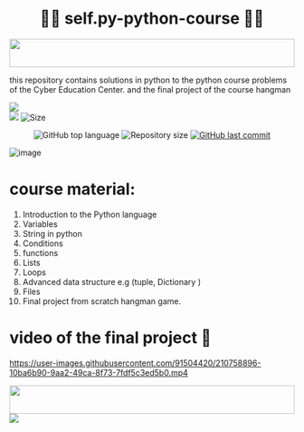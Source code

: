 <h1 align="center"> 🧑‍🎓 self.py-python-course 🧑‍🎓 </h1>

<img src="https://i.imgur.com/dBaSKWF.gif" height="50" width="100%">

this repository contains solutions in python to the python course problems of the Cyber Education Center. and the final project of the course hangman

![](http://ForTheBadge.com/images/badges/made-with-python.svg)
<br>
![](https://img.shields.io/tokei/lines/github/lironmiz/self.py-python-course?color=red&label=Lines%20of%20Code)
![Size](https://img.shields.io/github/repo-size/lironmiz/self.py-python-course?color=red&label=Repo%20Size%20)

<p align="center">
  <img alt="GitHub top language" src="https://img.shields.io/github/languages/top/lironmiz/self.py-python-course?color=04D361&labelColor=000000">
  
 <img alt="Repository size" src="https://img.shields.io/github/repo-size/lironmiz/self.py-python-course?color=04D361&labelColor=000000">
  
  <a href="https://github.com/lironmiz/Link-Tree/commits/master">
    <img alt="GitHub last commit" src="https://img.shields.io/github/last-commit/lironmiz/self.py-python-course?color=04D361&labelColor=000000">
  </a>
</p>

![image](https://user-images.githubusercontent.com/91504420/212971858-3c5505ad-1228-4d45-b18a-3929b85f9f68.png)


# course material:
1. Introduction to the Python language
2. Variables
3. String in python
4. Conditions
5. functions
6. Lists
7. Loops
8. Advanced data structure e.g (tuple, Dictionary )
9. Files
10. Final project from scratch hangman game.

# video of the final project 🤙


https://user-images.githubusercontent.com/91504420/210758896-10ba6b90-9aa2-49ca-8f73-7fdf5c3ed5b0.mp4


<img src="https://i.imgur.com/dBaSKWF.gif" height="50" width="100%">

<img src="https://media.giphy.com/media/KAq5w47R9rmTuvWOWa/giphy.gif" >
